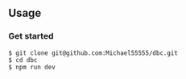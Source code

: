 ## Usage

### Get started

```
$ git clone git@github.com:Michael55555/dbc.git
$ cd dbc
$ npm run dev
```
